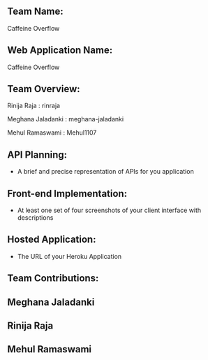 ## Team Name:
Caffeine Overflow

## Web Application Name:
Caffeine Overflow 

## Team Overview:
Rinija Raja : rinraja

Meghana Jaladanki : meghana-jaladanki

Mehul Ramaswami : Mehul1107

## API Planning:
- A brief and precise representation of APIs for you application


## Front-end Implementation:
- At least one set of four screenshots of your client interface with descriptions


## Hosted Application: 
- The URL of your Heroku Application



## Team Contributions:
Meghana Jaladanki
-

Rinija Raja
-

Mehul Ramaswami
-
